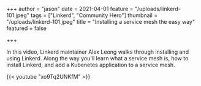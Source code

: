 +++
author = "jason"
date = 2021-04-01
feature = "/uploads/linkerd-101.jpeg"
tags = ["Linkerd", "Community Hero"]
thumbnail = "/uploads/linkerd-101.jpeg"
title = "Installing a service mesh the easy way"
featured = false

+++

In this video, Linkerd maintainer Alex Leong walks through installing and using Linkerd. Along the way you'll learn what a service mesh is, how to install Linkerd, and add a Kubenetes application to a service mesh.

{{< youtube "xo9Tq2UNKfM" >}}
